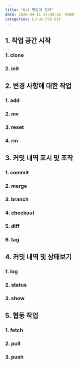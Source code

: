 ```yaml
---
title: "Git 명령어 정리"
date: 2020-04-11 17:49:28 -0000
categories: Linux OSS Git
---
```


## 1. 작업 공간 시작       
### 1. clone
### 2. init     
     
    
     
## 2. 변경 사항에 대한 작업
### 1. add
### 2. mv
### 3. reset
### 4. rm     
     
     
     
## 3. 커밋 내역 표시 및 조작     
### 1. commit
### 2. merge
### 3. branch
### 4. checkout
### 5. diff
### 6. tag
     
     
     
## 4. 커밋 내역 및 상태보기     
### 1. log
### 2. status
### 3. show
     
     
## 5. 협동 작업
### 1. fetch
### 2. pull
### 3. push

